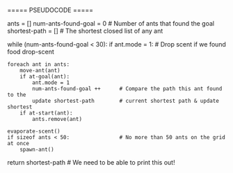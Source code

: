 ===== PSEUDOCODE =====

ants = []
num-ants-found-goal = 0					# Number of ants that found the goal
shortest-path = [] 						# The shortest closed list of any ant

while (num-ants-found-goal < 30):
	if ant.mode = 1:					# Drop scent if we found food
		drop-scent

	foreach ant in ants:
		move-ant(ant)
		if at-goal(ant):
			ant.mode = 1
			num-ants-found-goal ++		# Compare the path this ant found to the
			update shortest-path		# current shortest path & update shortest
		if at-start(ant): 				
			ants.remove(ant)

	evaporate-scent()
	if sizeof ants < 50:				# No more than 50 ants on the grid at once
		spawn-ant()

return shortest-path					# We need to be able to print this out!

